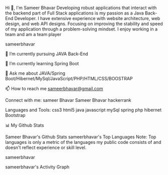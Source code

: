 Hi 👋, I'm Sameer Bhavar
Developing robust applications that interact with the backend part of Full Stack applications is my passion as a Java Back-End Developer. I have extensive experience with website architecture, web design, and web API designs. Focusing on improving the stability and speed of my application through a problem-solving mindset. I enjoy working in a team and am a team player


sameerbhavar

🔭 I’m currently pursuing JAVA Back-End

🌱 I’m currently learning Spring Boot

💬 Ask me about JAVA/Spring Boot/Hibernet/MySql/JavaScript/PHP/HTML/CSS/BOOSTRAP

📫 How to reach me sameerbhavar@gmail.com

Connect with me:
sameer Bhavar Sameer Bhavar hackerrank

Languages and Tools:
css3 html5 java javascript mySql spring php hibernet Bootstrap

📊 My Github Stats

Sameer Bhavar's Github Stats sameerbhavar's Top Languages
Note: Top languages is only a metric of the languages my public code consists of and doesn't reflect experience or skill level.

sameerbhavar

sameerbhavar's Activity Graph
